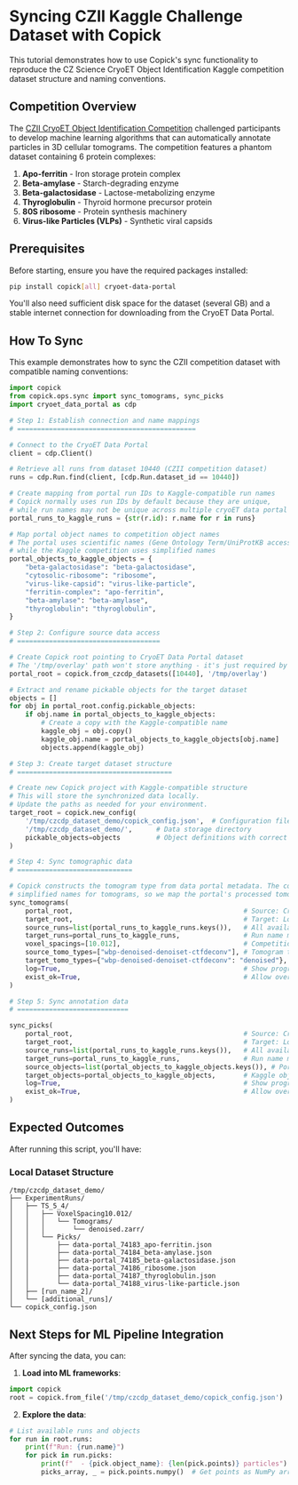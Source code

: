 # Syncing CZII Kaggle Challenge Dataset with Copick

This tutorial demonstrates how to use Copick's sync functionality to reproduce the CZ Science CryoET Object Identification Kaggle competition dataset structure and naming conventions.

## Competition Overview

The [CZII CryoET Object Identification Competition](https://www.kaggle.com/competitions/czii-cryo-et-object-identification) challenged participants to develop machine learning algorithms that can automatically annotate particles in 3D cellular tomograms. The competition features a phantom dataset containing 6 protein complexes:

1. **Apo-ferritin** - Iron storage protein complex
2. **Beta-amylase** - Starch-degrading enzyme
3. **Beta-galactosidase** - Lactose-metabolizing enzyme
4. **Thyroglobulin** - Thyroid hormone precursor protein
5. **80S ribosome** - Protein synthesis machinery
6. **Virus-like Particles (VLPs)** - Synthetic viral capsids

## Prerequisites

Before starting, ensure you have the required packages installed:

```bash
pip install copick[all] cryoet-data-portal
```

You'll also need sufficient disk space for the dataset (several GB) and a stable internet connection for downloading from the CryoET Data Portal.

## How To Sync

This example demonstrates how to sync the CZII competition dataset with compatible naming conventions:

```python
import copick
from copick.ops.sync import sync_tomograms, sync_picks
import cryoet_data_portal as cdp

# Step 1: Establish connection and name mappings
# =============================================

# Connect to the CryoET Data Portal
client = cdp.Client()

# Retrieve all runs from dataset 10440 (CZII competition dataset)
runs = cdp.Run.find(client, [cdp.Run.dataset_id == 10440])

# Create mapping from portal run IDs to Kaggle-compatible run names
# Copick normally uses run IDs by default because they are unique,
# while run names may not be unique across multiple cryoET data portal datasets.
portal_runs_to_kaggle_runs = {str(r.id): r.name for r in runs}

# Map portal object names to competition object names
# The portal uses scientific names (Gene Ontology Term/UniProtKB accession),
# while the Kaggle competition uses simplified names
portal_objects_to_kaggle_objects = {
    "beta-galactosidase": "beta-galactosidase",
    "cytosolic-ribosome": "ribosome",
    "virus-like-capsid": "virus-like-particle",
    "ferritin-complex": "apo-ferritin",
    "beta-amylase": "beta-amylase",
    "thyroglobulin": "thyroglobulin",
}

# Step 2: Configure source data access
# ====================================

# Create Copick root pointing to CryoET Data Portal dataset
# The '/tmp/overlay' path won't store anything - it's just required by the API
portal_root = copick.from_czcdp_datasets([10440], '/tmp/overlay')

# Extract and rename pickable objects for the target dataset
objects = []
for obj in portal_root.config.pickable_objects:
    if obj.name in portal_objects_to_kaggle_objects:
        # Create a copy with the Kaggle-compatible name
        kaggle_obj = obj.copy()
        kaggle_obj.name = portal_objects_to_kaggle_objects[obj.name]
        objects.append(kaggle_obj)

# Step 3: Create target dataset structure
# =======================================

# Create new Copick project with Kaggle-compatible structure
# This will store the synchronized data locally.
# Update the paths as needed for your environment.
target_root = copick.new_config(
    '/tmp/czcdp_dataset_demo/copick_config.json',  # Configuration file path
    '/tmp/czcdp_dataset_demo/',      # Data storage directory
    pickable_objects=objects         # Object definitions with correct names
)

# Step 4: Sync tomographic data
# =============================

# Copick constructs the tomogram type from data portal metadata. The competition used
# simplified names for tomograms, so we map the portal's processed tomogram type as well.
sync_tomograms(
    portal_root,                                           # Source: CryoET Data Portal
    target_root,                                           # Target: Local Copick project
    source_runs=list(portal_runs_to_kaggle_runs.keys()),   # All available runs
    target_runs=portal_runs_to_kaggle_runs,                # Run name mapping
    voxel_spacings=[10.012],                               # Competition voxel size
    source_tomo_types=["wbp-denoised-denoiset-ctfdeconv"], # Tomogram type to sync
    target_tomo_types={"wbp-denoised-denoiset-ctfdeconv": "denoised"}, # Mapping to simplified name
    log=True,                                              # Show progress
    exist_ok=True,                                         # Allow overwriting
)

# Step 5: Sync annotation data
# ============================

sync_picks(
    portal_root,                                           # Source: CryoET Data Portal
    target_root,                                           # Target: Local Copick project
    source_runs=list(portal_runs_to_kaggle_runs.keys()),   # All available runs
    target_runs=portal_runs_to_kaggle_runs,                # Run name mapping
    source_objects=list(portal_objects_to_kaggle_objects.keys()), # Portal object names
    target_objects=portal_objects_to_kaggle_objects,       # Kaggle object name mapping
    log=True,                                              # Show progress
    exist_ok=True,                                         # Allow overwriting
)
```

## Expected Outcomes

After running this script, you'll have:

### Local Dataset Structure
```
/tmp/czcdp_dataset_demo/
├── ExperimentRuns/
│   ├── TS_5_4/
│   │   ├── VoxelSpacing10.012/
│   │   │   └── Tomograms/
│   │   │       └── denoised.zarr/
│   │   └── Picks/
│   │       ├── data-portal_74183_apo-ferritin.json
│   │       ├── data-portal_74184_beta-amylase.json
│   │       ├── data-portal_74185_beta-galactosidase.json
│   │       ├── data-portal_74186_ribosome.json
│   │       ├── data-portal_74187_thyroglobulin.json
│   │       └── data-portal_74188_virus-like-particle.json
│   ├── [run_name_2]/
│   └── [additional_runs]/
└── copick_config.json
```


## Next Steps for ML Pipeline Integration

After syncing the data, you can:

1. **Load into ML frameworks**:
```python
import copick
root = copick.from_file('/tmp/czcdp_dataset_demo/copick_config.json')
```

2. **Explore the data**:
```python
# List available runs and objects
for run in root.runs:
    print(f"Run: {run.name}")
    for pick in run.picks:
        print(f"  - {pick.object_name}: {len(pick.points)} particles")
        picks_array, _ = pick.points.numpy()  # Get points as NumPy array
```
